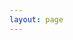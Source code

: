 ```yaml
---
layout: page
---
```

<script setup>
import {
  VPTeamPage,
  VPTeamPageTitle,
  VPTeamMembers,
  VPTeamPageSection
} from 'vitepress/theme'

const hqLeaders = [
  { avatar: '/about/hq/avatar.png', name: '正面', title: '社长' },
  { avatar: '/about/hq/avatar.png', name: 'D君', title: '副社长' },
  { avatar: '/about/hq/2013/店长.jpeg', name: '店长', title: '副社长' },
  { avatar: '/about/hq/avatar.png', name: 'Miyu', title: '副社长' },
  { avatar: '/about/hq/avatar.png', name: '魍魉', title: '副社长' },
];

const vaMembers = [ // 演音部
  { avatar: '/about/hq/avatar.png', name: '满天', title: '部长' },
  { avatar: '/about/hq/avatar.png', name: '锐桑', title: '副部长' },
  { avatar: '/about/hq/avatar.png', name: '大漠', title: '副部长' },
  { avatar: '/about/hq/avatar.png', name: 'Panda', title: '副部长' },
];

const editMembers = [ // 编辑部
  { avatar: '/about/hq/avatar.png', name: '世闲', title: '部长' },
  { avatar: '/about/hq/avatar.png', name: '明蛋', title: '副部长' },
  { avatar: '/about/hq/avatar.png', name: '⑨', title: '副部长' },
  { avatar: '/about/hq/avatar.png', name: '小怨', title: '副部长' },
];

const cosMembers = [ // cos部
  { avatar: '/about/hq/avatar.png', name: '小吧', title: '部长' },
  { avatar: '/about/hq/avatar.png', name: '安妮', title: '副部长' },
  { avatar: '/about/hq/avatar.png', name: '毛毛虫', title: '副部长' },
  { avatar: '/about/hq/avatar.png', name: '菠萝', title: '副部长' },
];

const secretariatMembers = [ // 秘书处
  { avatar: '/about/hq/avatar.png', name: '小阳', title: '部长' },
  { avatar: '/about/hq/avatar.png', name: '阿木', title: '副部长' },
  { avatar: '/about/hq/avatar.png', name: '骚年', title: '副部长' },
];

const prMembers = [ // 公关部
  { avatar: '/about/hq/avatar.png', name: '岚', title: '部长' },
  { avatar: '/about/hq/avatar.png', name: '神妖', title: '副部长' },
  { avatar: '/about/hq/avatar.png', name: '小丑', title: '副部长' },
  { avatar: '/about/hq/avatar.png', name: '筒子', title: '副部长' },
];

</script>

<VPTeamPage>
  <VPTeamPageTitle>
    <template #title>2013HQ</template>
    <template #lead>2013.6-2014.6</template>
  </VPTeamPageTitle>

  <VPTeamPageSection>
    <template #title>社长团</template>
    <template #members>
      <VPTeamMembers size="small" :members="hqLeaders" />
    </template>
  </VPTeamPageSection>

  <VPTeamPageSection>
    <template #title>演音部</template>
    <template #members>
      <VPTeamMembers size="small" :members="vaMembers" />
    </template>
  </VPTeamPageSection>

  <VPTeamPageSection>
    <template #title>编辑部</template>
    <template #members>
      <VPTeamMembers size="small" :members="editMembers" />
    </template>
  </VPTeamPageSection>

  <VPTeamPageSection>
    <template #title>cos部</template>
    <template #members>
      <VPTeamMembers size="small" :members="cosMembers" />
    </template>
  </VPTeamPageSection>

  <VPTeamPageSection>
    <template #title>秘书处</template>
    <template #members>
      <VPTeamMembers size="small" :members="secretariatMembers" />
    </template>
  </VPTeamPageSection>

  <VPTeamPageSection>
    <template #title>公关部</template>
    <template #members>
      <VPTeamMembers size="small" :members="prMembers" />
    </template>
  </VPTeamPageSection>
</VPTeamPage>
